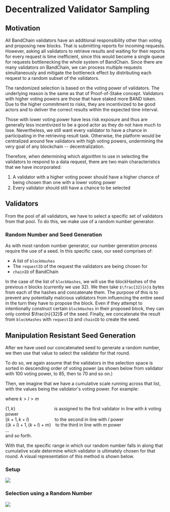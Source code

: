 # Decentralized Validator Sampling

## Motivation

All BandChain validators have an additional responsibility other than voting and proposing new blocks. That is submitting reports for incoming requests. However, asking all validators to retrieve results and waiting for their reports for every request is time inefficient, since this would become a single queue for requests bottlenecking the whole system of BandChain. Since there are many validators on BandChain, we can process multiple requests simultaneously and mitigate the bottleneck effect by distributing each request to a random subset of the validators.

The randomized selection is based on the voting power of validators. The underlying reason is the same as that of Proof-of-Stake concept. Validators with higher voting powers are those that have staked more BAND token. Due to the higher commitment to risks, they are incentivized to be good actors and to deliver the correct results within the expected time interval.

Those with lower voting power have less risk exposure and thus are generally less incentivized to be a good actor as they do not have much to lose. Nevertheless, we still want every validator to have a chance in participating in the retrieving result task. Otherwise, the platform would be centralized around few validators with high voting powers, undermining the very goal of any blockchain -- decentralization.

Therefore, when determining which algorithm to use in selecting the validators to respond to a data request, there are two main characteristics that we have incorporated:

1. A validator with a higher voting power should have a higher chance of being chosen than one with a lower voting power
2. Every validator should still have a chance to be selected

## Validators

From the pool of all validators, we have to select a specific set of validators from that pool. To do this, we make use of a random number generator.

### Random Number and Seed Generation

As with most random number generator, our number generation process require the use of a seed. In this specific case, our seed comprises of:

- A list of `blockHashes`
- The `requestID` of the request the validators are being chosen for
- `chainID` of BandChain

In the case of the list of `blockHashes`, we will use the blockHashes of the previous $n$ blocks (currently we use 32). We then take `$\frac{32}{n}$` bytes from each of the hashes and concatenate them. The purpose of this is to prevent any potentially malicious validators from influencing the entire seed in the turn they have to propose the block. Even if they attempt to intentionally construct certain `blockHashes` in their proposed block, they can only control $\frac{n}{32}$ of the seed. Finally, we concatenate the result from `blockHashes` with `requestID` and `chainID` to create the seed.

## Manipulation Resistant Seed Generation

After we have used our concatenated seed to generate a random number, we then use that value to select the validator for that round.

To do so, we again assume that the validators in the selection space is sorted in descending order of voting power (as shown below from validator with 100 voting power, to 85, then to 70 and so on.)

Then, we imagine that we have a cumulative scale running across that list, with the values being the validator's voting power. For example:

where $k > l > m$

$\{1, k\}$ $\hspace{90pt}$ is assigned to the first validator in line with $k$ voting power <br />
$\{k+1, k+l\}$ $\hspace{57pt}$ to the second in line with $l$ power <br />
$\{(k+l)+1, (k+l)+m\}$ $\hspace{8pt}$to the third in line with $m$ power <br />
$. . .$  
and so forth.

With that, the specific range in which our random number falls in along that cumulative scale determine which validator is ultimately chosen for that round. A visual representation of this method is shown below.

### Setup

![](https://i.imgur.com/9Fc4Je7.png)

### Selection using a Random Number

![](https://i.imgur.com/U9l5OD2.png)
